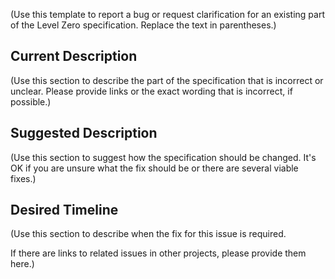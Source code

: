 (Use this template to report a bug or request clarification for an existing part of the Level Zero specification.  Replace the text in parentheses.)

## Current Description

(Use this section to describe the part of the specification that is incorrect or unclear.
Please provide links or the exact wording that is incorrect, if possible.)

## Suggested Description

(Use this section to suggest how the specification should be changed.
It's OK if you are unsure what the fix should be or there are several viable fixes.)

## Desired Timeline

(Use this section to describe when the fix for this issue is required.

If there are links to related issues in other projects, please provide them here.)
